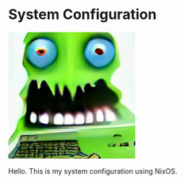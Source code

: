 # System Configuration

![monster computer](mc.jpeg)

Hello. This is my system configuration using NixOS.
